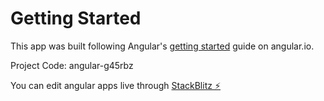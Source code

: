 # Getting Started

This app was built following Angular's [getting started](https://angular.io/start) guide on angular.io.

Project Code: angular-g45rbz

You can edit angular apps live through [StackBlitz ⚡️](https://stackblitz.com/edit/angular-g45rbz)